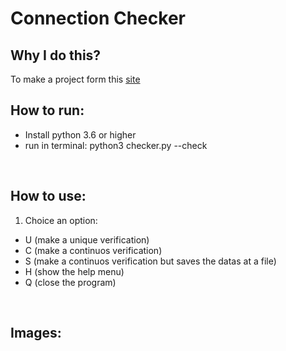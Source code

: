 # Connection Checker

## Why I do this?
To make a project form this [site](https://realpython.com/intermediate-python-project-ideas/#site-connectivity-checker)
</br>

## How to run:
- Install python 3.6 or higher
- run in terminal: python3 checker.py --check <argument> 
</br>

## How to use:

1. Choice an option: 
- U (make a unique verification) 
- C (make a continuos verification)
- S (make a continuos verification but saves the datas at a file)
- H (show the help menu)
- Q (close the program)
</br>

## Images:
